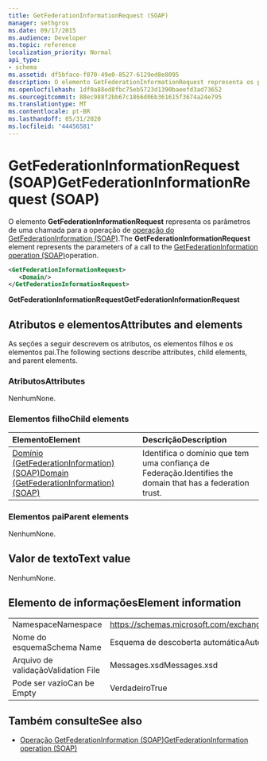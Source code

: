 ```yaml
---
title: GetFederationInformationRequest (SOAP)
manager: sethgros
ms.date: 09/17/2015
ms.audience: Developer
ms.topic: reference
localization_priority: Normal
api_type:
- schema
ms.assetid: df5bface-f070-49e0-8527-6129ed8e8095
description: O elemento GetFederationInformationRequest representa os parâmetros de uma chamada para a operação de operação do GetFederationInformation (SOAP).
ms.openlocfilehash: 1df0a88ed8fbc75eb5723d1390baeefd3ad73652
ms.sourcegitcommit: 88ec988f2bb67c1866d06b361615f3674a24e795
ms.translationtype: MT
ms.contentlocale: pt-BR
ms.lasthandoff: 05/31/2020
ms.locfileid: "44456581"
---
```

# <a name="getfederationinformationrequest-soap"></a><span data-ttu-id="759ff-103">GetFederationInformationRequest (SOAP)</span><span class="sxs-lookup"><span data-stu-id="759ff-103">GetFederationInformationRequest (SOAP)</span></span>

<span data-ttu-id="759ff-104">O elemento **GetFederationInformationRequest** representa os parâmetros de uma chamada para a operação de [operação do GetFederationInformation (SOAP)](getfederationinformation-operation-soap.md).</span><span class="sxs-lookup"><span data-stu-id="759ff-104">The **GetFederationInformationRequest** element represents the parameters of a call to the [GetFederationInformation operation (SOAP)](getfederationinformation-operation-soap.md)operation.</span></span>
  
```XML
<GetFederationInformationRequest>
   <Domain/>
</GetFederationInformationRequest>
```

<span data-ttu-id="759ff-105">**GetFederationInformationRequest**</span><span class="sxs-lookup"><span data-stu-id="759ff-105">**GetFederationInformationRequest**</span></span>

## <a name="attributes-and-elements"></a><span data-ttu-id="759ff-106">Atributos e elementos</span><span class="sxs-lookup"><span data-stu-id="759ff-106">Attributes and elements</span></span>

<span data-ttu-id="759ff-107">As seções a seguir descrevem os atributos, os elementos filhos e os elementos pai.</span><span class="sxs-lookup"><span data-stu-id="759ff-107">The following sections describe attributes, child elements, and parent elements.</span></span>
  
### <a name="attributes"></a><span data-ttu-id="759ff-108">Atributos</span><span class="sxs-lookup"><span data-stu-id="759ff-108">Attributes</span></span>

<span data-ttu-id="759ff-109">Nenhum</span><span class="sxs-lookup"><span data-stu-id="759ff-109">None.</span></span>
  
### <a name="child-elements"></a><span data-ttu-id="759ff-110">Elementos filho</span><span class="sxs-lookup"><span data-stu-id="759ff-110">Child elements</span></span>

|<span data-ttu-id="759ff-111">**Elemento**</span><span class="sxs-lookup"><span data-stu-id="759ff-111">**Element**</span></span>|<span data-ttu-id="759ff-112">**Descrição**</span><span class="sxs-lookup"><span data-stu-id="759ff-112">**Description**</span></span>|
|:-----|:-----|
|[<span data-ttu-id="759ff-113">Domínio (GetFederationInformation) (SOAP)</span><span class="sxs-lookup"><span data-stu-id="759ff-113">Domain (GetFederationInformation) (SOAP)</span></span>](domain-getfederationinformationsoap.md) <br/> |<span data-ttu-id="759ff-114">Identifica o domínio que tem uma confiança de Federação.</span><span class="sxs-lookup"><span data-stu-id="759ff-114">Identifies the domain that has a federation trust.</span></span>  <br/> |
   
### <a name="parent-elements"></a><span data-ttu-id="759ff-115">Elementos pai</span><span class="sxs-lookup"><span data-stu-id="759ff-115">Parent elements</span></span>

<span data-ttu-id="759ff-116">Nenhum</span><span class="sxs-lookup"><span data-stu-id="759ff-116">None.</span></span>
  
## <a name="text-value"></a><span data-ttu-id="759ff-117">Valor de texto</span><span class="sxs-lookup"><span data-stu-id="759ff-117">Text value</span></span>

<span data-ttu-id="759ff-118">Nenhum</span><span class="sxs-lookup"><span data-stu-id="759ff-118">None.</span></span> 
  
## <a name="element-information"></a><span data-ttu-id="759ff-119">Elemento de informações</span><span class="sxs-lookup"><span data-stu-id="759ff-119">Element information</span></span>

|||
|:-----|:-----|
|<span data-ttu-id="759ff-120">Namespace</span><span class="sxs-lookup"><span data-stu-id="759ff-120">Namespace</span></span>  <br/> |https://schemas.microsoft.com/exchange/2010/Autodiscover  <br/> |
|<span data-ttu-id="759ff-121">Nome do esquema</span><span class="sxs-lookup"><span data-stu-id="759ff-121">Schema Name</span></span>  <br/> |<span data-ttu-id="759ff-122">Esquema de descoberta automática</span><span class="sxs-lookup"><span data-stu-id="759ff-122">Autodiscover schema</span></span>  <br/> |
|<span data-ttu-id="759ff-123">Arquivo de validação</span><span class="sxs-lookup"><span data-stu-id="759ff-123">Validation File</span></span>  <br/> |<span data-ttu-id="759ff-124">Messages.xsd</span><span class="sxs-lookup"><span data-stu-id="759ff-124">Messages.xsd</span></span>  <br/> |
|<span data-ttu-id="759ff-125">Pode ser vazio</span><span class="sxs-lookup"><span data-stu-id="759ff-125">Can be Empty</span></span>  <br/> |<span data-ttu-id="759ff-126">Verdadeiro</span><span class="sxs-lookup"><span data-stu-id="759ff-126">True</span></span>  <br/> |
   
## <a name="see-also"></a><span data-ttu-id="759ff-127">Também consulte</span><span class="sxs-lookup"><span data-stu-id="759ff-127">See also</span></span>

- [<span data-ttu-id="759ff-128">Operação GetFederationInformation (SOAP)</span><span class="sxs-lookup"><span data-stu-id="759ff-128">GetFederationInformation operation (SOAP)</span></span>](getfederationinformation-operation-soap.md)


